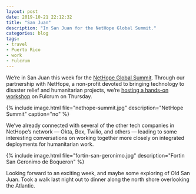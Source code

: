 ```yaml
---
layout: post
date: 2019-10-21 22:12:32
title: "San Juan"
description: "In San Juan for the NetHope Global Summit."
categories: blog
tags:
- travel
- Puerto Rico
- work
- Fulcrum
---
```


We’re in San Juan this week for the [NetHope Global Summit](https://www.nethopeglobalsummit.org/ "NetHope Global Summit"). Through our partnership with NetHope, a non-profit devoted to bringing technology to disaster relief and humanitarian projects, we’re [hosting a hands-on workshop](https://www.fulcrumapp.com/blog/data-collection-workshop-at-the-nethope-global-summit/ "Data Collection Workshop") on Fulcrum on Thursday.

{% include image.html file="nethope-summit.jpg" description="NetHope Summit" caption="no" %}

We’ve already connected with several of the other tech companies in NetHope’s network — Okta, Box, Twilio, and others — leading to some interesting conversations on working together more closely on integrated deployments for humanitarian work.

{% include image.html file="fortin-san-geronimo.jpg" description="Fortin San Geronimo de Boqueron" %}

Looking forward to an exciting week, and maybe some exploring of Old San Juan. Took a walk last night out to dinner along the north shore overlooking the Atlantic.
